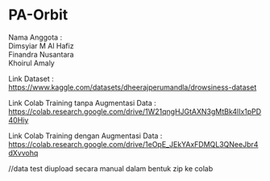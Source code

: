# PA-Orbit

Nama Anggota :
<br> Dimsyiar M Al Hafiz
<br> Finandra Nusantara
<br> Khoirul Amaly

Link Dataset :
https://www.kaggle.com/datasets/dheerajperumandla/drowsiness-dataset

Link Colab Training tanpa Augmentasi Data :
https://colab.research.google.com/drive/1W21qngHJGtAXN3gMtBk4lIx1pPD40Hiy

Link Colab Training dengan Augmentasi Data :
https://colab.research.google.com/drive/1eOpE_JEkYAxFDMQL3QNeeJbr4dXvvohq

//data test diupload secara manual dalam bentuk zip ke colab

